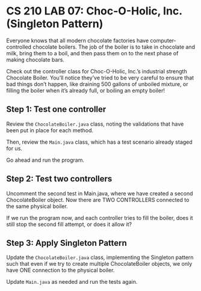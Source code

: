 # CS 210 LAB 07: Choc-O-Holic, Inc. (Singleton Pattern)

Everyone knows that all modern chocolate factories have computer-controlled chocolate boilers. The job of the boiler is to take in chocolate and milk, bring them to a boil, and then pass them on to the next phase of making chocolate bars.

Check out the controller class for Choc-O-Holic, Inc.’s industrial strength Chocolate Boiler. You’ll notice they’ve tried to be very careful to ensure that bad things don’t happen, like draining 500 gallons of unboiled mixture, or filling the boiler when it’s already full, or boiling an empty boiler!

## Step 1: Test one controller

Review the `ChocolateBoiler.java` class, noting the validations that have been put in place for each method.

Then, review the `Main.java` class, which has a test scenario already staged for us.

Go ahead and run the program.

## Step 2: Test two controllers

Uncomment the second test in Main.java, where we have created a second ChocolateBoiler object.  Now there are TWO CONTROLLERS connected to the same physical boiler.

If we run the program now, and each controller tries to fill the boiler, does it still stop the second fill attempt, or does it allow it?

## Step 3: Apply Singleton Pattern

Update the `ChocolateBoiler.java` class, implementing the Singleton pattern such that even if we try to create multiple ChocolateBoiler objects, we only have ONE connection to the physical boiler.

Update `Main.java` as needed and run the tests again.
